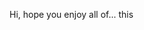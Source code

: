 Hi, hope you enjoy all of... this

<!---
CanasSimon/CanasSimon is a ✨ special ✨ repository because its `README.md` (this file) appears on your GitHub profile.
You can click the Preview link to take a look at your changes.
--->
